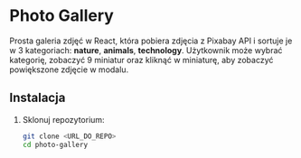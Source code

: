 # Photo Gallery

Prosta galeria zdjęć w React, która pobiera zdjęcia z Pixabay API i sortuje je w 3 kategoriach: **nature**, **animals**, **technology**. Użytkownik może wybrać kategorię, zobaczyć 9 miniatur oraz kliknąć w miniaturę, aby zobaczyć powiększone zdjęcie w modalu.

## Instalacja

1. Sklonuj repozytorium:
   ```bash
   git clone <URL_DO_REPO>
   cd photo-gallery
